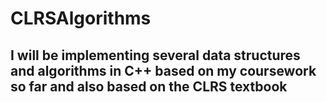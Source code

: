 # CLRSAlgorithms

## I will be implementing several data structures and algorithms in C++ based on my coursework so far and also based on the CLRS textbook